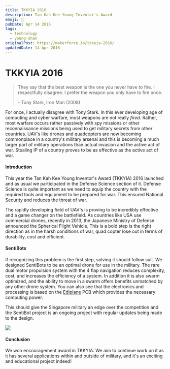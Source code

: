 ```yaml
---
title: TKKYIA 2016
description: Tan Kah Kee Young Inventor's Award
emoji: 🏅
pubDate: Apr 14 2016
tags:
  - technology
  - young-shan
originalPost: https://makerforce.io/tkkyia-2016/
updatedDate: 14-Apr-2016
---
```


# TKKYIA 2016

> They say that the best weapon is the one you never have to fire. I respectfully disagree. I prefer the weapon you only have to fire once.
>
> \- Tony Stark, Iron Man (2008)

For once, I actually disagree with Tony Stark. In this ever developing age of computing and cyber warfare, most weapons are not really _fired_. Rather, most warfare occurs rather passively with spy missions or other reconnaissance missions being used to get military secrets from other countries. UAV's like drones and quadcopters are now becoming commonplace in a country's military arsenal and this is becoming a much larger part of military operations than actual invasion and the active act of war. Stealing IP of a country proves to be as effective as the active act of war.

#### Introduction

This year the Tan Kah Kee Young Inventor's Award (TKKYIA) 2016 launched and as usual we participated in the Defense Science section of it. Defense Science is quite important as we need to equip the country with the required tools and equipment to be prepared for war. This ensured National Security and reduces the threat of war.

The rapidly developing field of UAV's is proving to be incredibly effective and a game changer on the battlefield. As countries like USA use commercial drones, recently in 2013, the Japanese Ministry of Defense announced the Spherical Flight Vehicle. This is a bold step is the right direction as in the harsh conditions of war, quad copter lose out in terms of durability, cost and efficient.

#### SentiBots

If recognizing this problem is the first step, solving it should follow suit. We designed SentiBots to be an optimal drone for use in the military. The rare dual motor propulsion system with the 4 flap navigation reduces complexity, cost, and increases the efficiency of a system. In addition it is also swarm optimized, and the ability to move in a swarm offers benefits unmatched by any other drone system. You can also see that the electronics and processing is based on the [Ediplane](https://makerforce.io/an-edison-based-flight-controller/) PCB which provides the necessary computing power.

This should give the Singapore military an edge over the competition and the SentiBot project is an ongoing project with regular updates being made to the design.

![](https://makerforce.io/content/images/2016/04/DSC_0686.JPG)

#### Conclusion

We won encouragement award in TKKYIA. We aim to continue work on it as it has several applications within and outside of military, and it's an exciting and educational project indeed!
